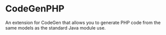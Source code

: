 # CodeGenPHP
An extension for CodeGen that allows you to generate PHP code from the same models as the standard Java module use.
